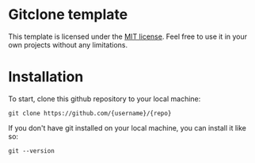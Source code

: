 <!--Title start-->

# Gitclone template

This template is licensed under the [MIT license](https://choosealicense.com/licenses/mit/). Feel free to use it in your own projects without any limitations.

<!--Title end-->

<!--Start template-->

# Installation

To start, clone this github repository to your local machine:

```
git clone https://github.com/{username}/{repo}
```

If you don't have git installed on your local machine, you can install it like so:

```
git --version
```

<!--End template-->

